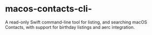 # macos-contacts-cli-
A read-only Swift command-line tool for listing, and searching macOS Contacts, with support for birthday listings and aerc integration.
